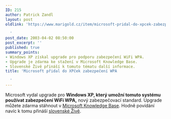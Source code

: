 ```yaml
---
ID: 215
author: Patrick Zandl
layout: post
oldlink: 'https://www.marigold.cz/item/microsoft-pridal-do-xpcek-zabezpeceni-wpa

  '
post_date: 2003-04-02 08:50:00
post_excerpt: ''
published: true
summary_points:
- Windows XP získal upgrade pro podporu zabezpečení WiFi WPA.
- Upgrade je zdarma ke stažení v Microsoft Knowledge Base.
- Slovenské Živě přináší k tomuto tématu další informace.
title: 'Microsoft přidal do XPček zabezpečení WPA

  '
---
```


<p>
Microsoft vydal upgrade pro <STRONG>Windows XP, který umožní tomuto systému používat zabezpečení WiFi WPA,</STRONG> nový zabezpečovací standard. Upgrade můžete zdarma stáhnout v <A href="http://support.microsoft.com/?kbid=815485" target=_blank>Microsoft Knowledge Base</A>. Hodně povídání navíc k tomu přináší <A href="http://www.zive.sk/h/Spravodajstvo/AR.asp?ARI=105607&amp;CAI=2192" target=_blank>slovenské Živě</A>. </p>